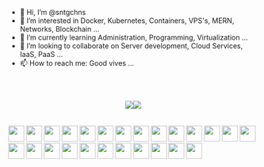- 👋 Hi, I’m @sntgchns
- 👀 I’m interested in Docker, Kubernetes, Containers, VPS's, MERN, Networks, Blockchain ...
- 🌱 I’m currently learning Administration, Programming, Virtualization ...
- 💞️ I’m looking to collaborate on Server development, Cloud Services, IaaS, PaaS ...
- 📫 How to reach me: Good vives ...

<br></br>
<div style="display: flex; justify-content: center; align-items:center;">
  <a href="https://sntgchns.github.io/">
    <img src="https://github-readme-stats.vercel.app/api?username=sntgchns&show_icons=true&theme=github_dark&hide=stars" />
  </a>
  <a href="https://sntgchns.github.io/">
    <img src="https://github-readme-stats.vercel.app/api/top-langs/?username=sntgchns&theme=github_dark&langs_count=8&layout=compact" />
  </a>
</div>
<br></br>
<div>
<img height="32" width="32" src="https://cdn.jsdelivr.net/npm/simple-icons@v6/icons/python.svg" />
<img height="32" width="32" src="https://cdn.jsdelivr.net/npm/simple-icons@v6/icons/notepadplusplus.svg" />
<img height="32" width="32" src="https://cdn.jsdelivr.net/npm/simple-icons@v6/icons/react.svg" />
<img height="32" width="32" src="https://cdn.jsdelivr.net/npm/simple-icons@v6/icons/javascript.svg" />
<img height="32" width="32" src="https://cdn.jsdelivr.net/npm/simple-icons@v6/icons/windows.svg" />
<img height="32" width="32" src="https://cdn.jsdelivr.net/npm/simple-icons@v6/icons/ubuntu.svg" />
<img height="32" width="32" src="https://cdn.jsdelivr.net/npm/simple-icons@v6/icons/visualstudiocode.svg" />
<img height="32" width="32" src="https://cdn.jsdelivr.net/npm/simple-icons@v6/icons/html5.svg" />
<img height="32" width="32" src="https://cdn.jsdelivr.net/npm/simple-icons@v6/icons/css3.svg" />
<img height="32" width="32" src="https://cdn.jsdelivr.net/npm/simple-icons@v6/icons/docker.svg" />
<img height="32" width="32" src="https://cdn.jsdelivr.net/npm/simple-icons@v6/icons/apache.svg" />
<img height="32" width="32" src="https://cdn.jsdelivr.net/npm/simple-icons@v6/icons/nginx.svg" />
<img height="32" width="32" src="https://cdn.jsdelivr.net/npm/simple-icons@v6/icons/mysql.svg" />
<img height="32" width="32" src="https://cdn.jsdelivr.net/npm/simple-icons@v6/icons/flask.svg" />
<img height="32" width="32" src="https://cdn.jsdelivr.net/npm/simple-icons@v6/icons/nodedotjs.svg" />
<img height="32" width="32" src="https://cdn.jsdelivr.net/npm/simple-icons@v6/icons/microsoftoffice.svg" />
<img height="32" width="32" src="https://cdn.jsdelivr.net/npm/simple-icons@v6/icons/microsoftedge.svg" />
<img height="32" width="32" src="https://cdn.jsdelivr.net/npm/simple-icons@v6/icons/google.svg" />
<img height="32" width="32" src="https://cdn.jsdelivr.net/npm/simple-icons@v6/icons/adobephotoshop.svg" />
<img height="32" width="32" src="https://cdn.jsdelivr.net/npm/simple-icons@v6/icons/android.svg" />
<img height="32" width="32" src="https://cdn.jsdelivr.net/npm/simple-icons@v6/icons/bitcoin.svg" />
<img height="32" width="32" src="https://cdn.jsdelivr.net/npm/simple-icons@v6/icons/blockchaindotcom.svg" />
<img height="32" width="32" src="https://cdn.jsdelivr.net/npm/simple-icons@v6/icons/ethereum.svg" />
<img height="32" width="32" src="https://cdn.jsdelivr.net/npm/simple-icons@v6/icons/bootstrap.svg" />
<img height="32" width="32" src="https://cdn.jsdelivr.net/npm/simple-icons@v6/icons/vue.svg" />
</div>

<!---
sntgchns/sntgchns is a ✨ special ✨ repository because its `README.md` (this file) appears on your GitHub profile.
You can click the Preview link to take a look at your changes.
--->
